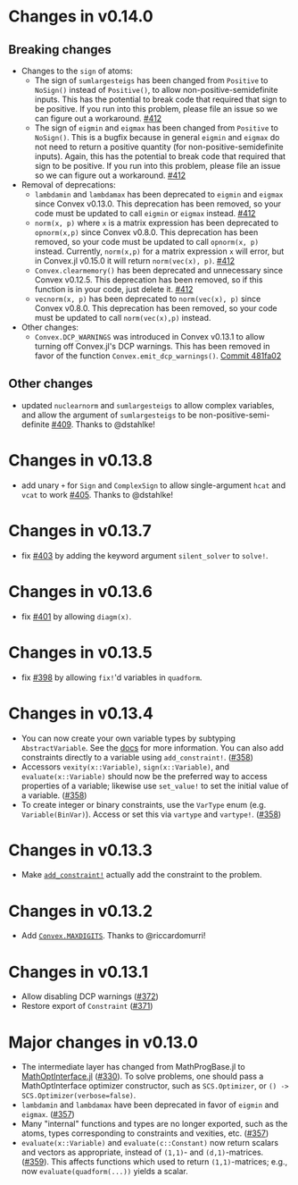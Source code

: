 # Changes in v0.14.0

## Breaking changes

* Changes to the `sign` of atoms:
    * The sign of `sumlargesteigs` has been changed from `Positive` to  `NoSign()` instead of `Positive()`, to allow non-positive-semidefinite inputs. This has the potential
  to break code that required that sign to be positive. If you run into this problem, please file an issue so we can figure out a workaround. [#412](https://github.com/jump-dev/Convex.jl/pull/412)
    * The sign of `eigmin` and `eigmax` has been changed from `Positive` to  `NoSign()`. This is a bugfix because in general `eigmin` and `eigmax` do not need to return a positive quantity (for non-positive-semidefinite inputs). Again, this has the potential to break code that required that sign to be positive. If you run into this problem, please file an issue so we can figure out a workaround. [#412](https://github.com/jump-dev/Convex.jl/pull/413)
* Removal of deprecations:
    * `lambdamin` and `lambdamax` has been deprecated to `eigmin` and `eigmax` since Convex v0.13.0. This deprecation has been removed, so your code must be updated to call `eigmin` or `eigmax` instead. [#412](https://github.com/jump-dev/Convex.jl/pull/412)
    * `norm(x, p)` where `x` is a matrix expression has been deprecated to `opnorm(x,p)` since Convex v0.8.0. This deprecation has been removed, so your code must be updated to call `opnorm(x, p)` instead. Currently, `norm(x,p)` for a matrix
    expression `x` will error, but in Convex.jl v0.15.0 it will return `norm(vec(x), p)`. [#412](https://github.com/jump-dev/Convex.jl/pull/412)
    * `Convex.clearmemory()` has been deprecated and unnecessary since Convex v0.12.5. This deprecation has been removed, so if this function is in your code, just delete it. [#412](https://github.com/jump-dev/Convex.jl/pull/412)
    * `vecnorm(x, p)` has been deprecated to `norm(vec(x), p)` since Convex v0.8.0. This deprecation has been removed, so your code must be updated to call `norm(vec(x),p)` instead.
* Other changes:
    * `Convex.DCP_WARNINGS` was introduced in Convex v0.13.1 to allow turning off Convex.jl's DCP warnings. This has been removed in favor of the function `Convex.emit_dcp_warnings()`. [Commit 481fa02](https://github.com/jump-dev/Convex.jl/commit/481fa02b84bfec6bf7c809ea93d6ba8004193b83)

## Other changes

* updated `nuclearnorm` and `sumlargesteigs` to allow complex variables, and allow the argument of `sumlargesteigs` to be non-positive-semi-definite [#409](https://github.com/jump-dev/Convex.jl/pull/409). Thanks to @dstahlke!

# Changes in v0.13.8

* add unary `+` for `Sign` and `ComplexSign` to allow single-argument `hcat` and `vcat` to work [#405](https://github.com/jump-dev/Convex.jl/pull/405). Thanks to @dstahlke!

# Changes in v0.13.7

* fix [#403](https://github.com/jump-dev/Convex.jl/issues/403) by adding the keyword argument `silent_solver` to `solve!`.

# Changes in v0.13.6

* fix [#401](https://github.com/jump-dev/Convex.jl/issues/401) by allowing `diagm(x)`.

# Changes in v0.13.5

* fix [#398](https://github.com/jump-dev/Convex.jl/issues/398) by allowing `fix!`'d variables in `quadform`.

# Changes in v0.13.4

* You can now create your own variable types by subtyping `AbstractVariable`.
  See the
  [docs](https://www.juliaopt.org/Convex.jl/dev/advanced/#Custom-Variable-Types-1)
  for more information. You can also add constraints directly to a variable
  using `add_constraint!`. ([#358](https://github.com/JuliaOpt/Convex.jl/pull/358))
* Accessors `vexity(x::Variable)`, `sign(x::Variable)`, and
  `evaluate(x::Variable)` should now be the preferred way to access properties
  of a variable; likewise use `set_value!` to set the initial value of a
  variable. ([#358](https://github.com/JuliaOpt/Convex.jl/pull/358))
* To create integer or binary constraints, use the `VarType` enum (e.g.
  `Variable(BinVar)`). Access or set this via `vartype` and `vartype!`.
  ([#358](https://github.com/JuliaOpt/Convex.jl/pull/358))

# Changes in v0.13.3

* Make [`add_constraint!`](https://github.com/jump-dev/Convex.jl/pull/381)
  actually add the constraint to the problem.

# Changes in v0.13.2

* Add [`Convex.MAXDIGITS`](https://github.com/jump-dev/Convex.jl/pull/379). Thanks to @riccardomurri!

# Changes in v0.13.1

* Allow disabling DCP warnings ([#372](https://github.com/JuliaOpt/Convex.jl/pull/372))
* Restore export of `Constraint` ([#371](https://github.com/JuliaOpt/Convex.jl/pull/371))

# Major changes in v0.13.0

* The intermediate layer has changed from MathProgBase.jl to
  [MathOptInterface.jl](https://github.com/JuliaOpt/MathOptInterface.jl)
  ([#330](https://github.com/JuliaOpt/Convex.jl/pull/330)). To solve problems,
  one should pass a MathOptInterface optimizer constructor, such as
  `SCS.Optimizer`, or `() -> SCS.Optimizer(verbose=false)`.
* `lambdamin` and `lambdamax` have been deprecated in favor of `eigmin` and
  `eigmax`. ([#357](https://github.com/JuliaOpt/Convex.jl/pull/357))
* Many "internal" functions and types are no longer exported, such as the atoms,
  types corresponding to constraints and vexities, etc.
  ([#357](https://github.com/JuliaOpt/Convex.jl/pull/357))
* `evaluate(x::Variable)` and `evaluate(c::Constant)` now return scalars and
  vectors as appropriate, instead of `(1,1)`- and `(d,1)`-matrices.
  ([#359](https://github.com/JuliaOpt/Convex.jl/pull/359)). This affects
  functions which used to return `(1,1)`-matrices; e.g., now
  `evaluate(quadform(...))` yields a scalar.
